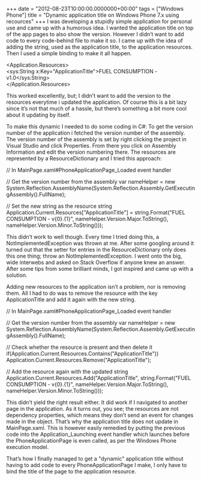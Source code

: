 +++
date = "2012-08-23T10:00:00.0000000+00:00"
tags = ["Windows Phone"]
title = "Dynamic application title on Windows Phone 7.x using recources"
+++
I was developing a stupidly simple application for personal use and came up with
a humorous idea. I wanted the application title on top of the app pages to also
show the version. However I didn’t want to add code to every code-behind file to
make it so. I came up with the idea of adding the string, used as the
application title, to the application resources. Then I used a simple binding to
make it all happen.

<!-- In App.xaml -->  
<Application.Resources>  
    <sys:String x:Key="ApplicationTitle">FUEL CONSUMPTION - v1.0</sys:String>  
</Application.Resources>  
<!-- In MainPage.xaml -->  
<StackPanel x:Name="TitlePanel" Grid.Row="0" Margin="12,17,0,28">  
    <TextBlock x:Name="ApplicationTitle" Text="{StaticResource ApplicationTitle}" Style="{StaticResource PhoneTextNormalStyle}"/>  
</StackPanel>


This worked excellently, but; I didn’t want to add the version to the resources
everytime i updated the application. Of course this is a bit lazy since it’s not
that much of a hassle, but there’s something a bit more cool about it updating
by itself.

To make this dynamic I needed to do some coding in C#: To get the version number
of the application i fetched the version number of the assembly. The version
number of the assembly is set by right clicking the project in Visual Studio and
click Properties. From there you click on Assembly Information and edit the
version numbering there. The resources are represented by a ResourceDictionary 
and I tried this approach:

// In MainPage.xaml#PhoneApplicationPage_Loaded event handler

// Get the version number from the assembly
var nameHelper = new System.Reflection.AssemblyName(System.Reflection.Assembly.GetExecutingAssembly().FullName);

// Set the new string as the resource string
Application.Current.Resources["ApplicationTitle"] = string.Format("FUEL CONSUMPTION - v{0}.{1}", nameHelper.Version.Major.ToString(), nameHelper.Version.Minor.ToString()));


This didn’t work to well though. Every time I tried doing this, a
NotImplementedException was thrown at me. After some googling around it turned
out that the setter for entries in the ResourceDictionary only does this one
thing; throw an NotImplementedException. I went onto the big, wide interwebs and
asked on Stack Overflow if anyone knew an answer. After some tips from some
brilliant minds, I got inspired and came up with a solution.

Adding new resources to the application isn’t a problem, nor is removing them.
All I had to do was to remove the resource with the key ApplicationTitle  and
add it again with the new string.

// In MainPage.xaml#PhoneApplicationPage_Loaded event handler

// Get the version number from the assembly
var nameHelper = new System.Reflection.AssemblyName(System.Reflection.Assembly.GetExecutingAssembly().FullName);

// Check whether the resource is present and then delete it
if(Application.Current.Resources.Contains("ApplicationTitle"))
 Application.Current.Resources.Remove("ApplicationTitle");

// Add the resource again with the updated string
Application.Current.Resources.Add("ApplicationTitle", string.Format("FUEL CONSUMPTION - v{0}.{1}", nameHelper.Version.Major.ToString(), nameHelper.Version.Minor.ToString()));


This didn’t yield the right result either. It did work if I navigated to another
page in the application. As it turns out, you see; the resources are not
dependency properties, which means they don’t send an event for changes made in
the object. That’s why the application title does not update in MainPage.xaml.
This is however easily remedied by putting the previous code into the
Application_Launching event handler which launches before the
PhoneApplicationPage is even called, as per the Windows Phone execution model.

That’s how I finally managed to get a "dynamic" application title without having
to add code to every PhoneApplicationPage  I make, I only have to bind the title
of the page to the application resource.
